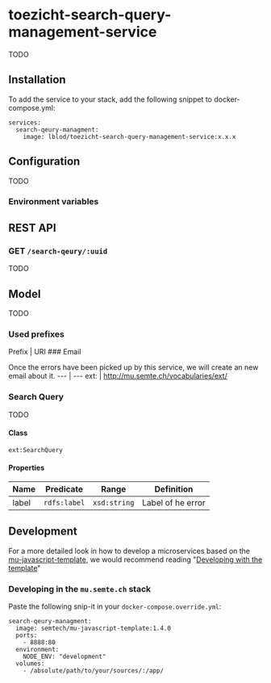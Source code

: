 # toezicht-search-query-management-service

TODO

## Installation

To add the service to your stack, add the following snippet to docker-compose.yml:

```
services:
  search-qeury-managment:
    image: lblod/toezicht-search-query-management-service:x.x.x
```

## Configuration

TODO

### Environment variables

   
## REST API

### GET `/search-qeury/:uuid`

TODO

## Model

TODO

### Used prefixes

Prefix | URI ### Email

Once the errors have been picked up by this service, we will create an new email about it.
--- | --- 
ext: |  <http://mu.semte.ch/vocabularies/ext/>

### Search Query

TODO

#### Class

`ext:SearchQuery`

#### Properties

 Name | Predicate | Range | Definition 
--- | --- | --- | ---
label | `rdfs:label` | `xsd:string` | Label of he error

## Development

For a more detailed look in how to develop a microservices based on the [mu-javascript-template](https://github.com/mu-semtech/mu-javascript-template), 
we would recommend reading "[Developing with the template](https://github.com/mu-semtech/mu-javascript-template#developing-with-the-template)"

### Developing in the `mu.semte.ch` stack

Paste the following snip-it in your `docker-compose.override.yml`:

````  
search-qeury-managment:
  image: semtech/mu-javascript-template:1.4.0
  ports:
    - 8888:80
  environment:
    NODE_ENV: "development"
  volumes:
    - /absolute/path/to/your/sources/:/app/
